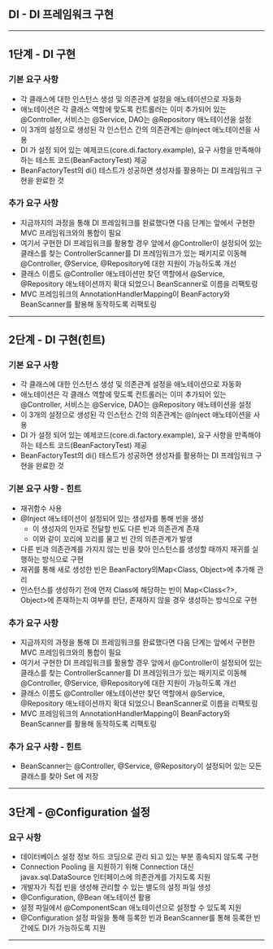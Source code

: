 ## DI - DI 프레임워크 구현
<hr />

## 1단계 - DI 구현
### 기본 요구 사항
- 각 클래스에 대한 인스턴스 생성 및 의존관계 설정을 애노테이션으로 자동화
- 애노테이션은 각 클래스 역할에 맞도록 컨트롤러는 이미 추가되어 있는 @Controller, 서비스는 @Service, DAO는 @Repository 애노테이션을 설정
- 이 3개의 설정으로 생성된 각 인스턴스 간의 의존관계는 @Inject 애노테이션을 사용
- DI 가 설정 되어 있는 예제코드(core.di.factory.example), 요구 사항을 만족해야하는 테스트 코드(BeanFactoryTest) 제공 
- BeanFactoryTest의 di() 테스트가 성공하면 생성자를 활용하는 DI 프레임워크 구현을 완료한 것

### 추가 요구 사항
- 지금까지의 과정을 통해 DI 프레임워크를 완료했다면 다음 단계는 앞에서 구현한 MVC 프레임워크와의 통합이 필요
- 여기서 구현한 DI 프레임워크를 활용할 경우 앞에서 @Controller이 설정되어 있는 클래스를 찾는 ControllerScanner를 DI 
프레임워크가 있는 패키지로 이동해 @Controller, @Service, @Repository에 대한 지원이 가능하도록 개선
- 클래스 이름도 @Controller 애노테이션만 찾던 역할에서 @Service, @Repository 애노테이션까지 확대 되었으니 BeanScanner로 이름을 리팩토링
- MVC 프레임워크의 AnnotationHandlerMapping이 BeanFactory와 BeanScanner를 활용해 동작하도록 리팩토링

<hr />


## 2단계 - DI 구현(힌트)
### 기본 요구 사항
- 각 클래스에 대한 인스턴스 생성 및 의존관계 설정을 애노테이션으로 자동화
- 애노테이션은 각 클래스 역할에 맞도록 컨트롤러는 이미 추가되어 있는 @Controller, 서비스는 @Service, DAO는 @Repository 애노테이션을 설정
- 이 3개의 설정으로 생성된 각 인스턴스 간의 의존관계는 @Inject 애노테이션을 사용
- DI 가 설정 되어 있는 예제코드(core.di.factory.example), 요구 사항을 만족해야하는 테스트 코드(BeanFactoryTest) 제공
- BeanFactoryTest의 di() 테스트가 성공하면 생성자를 활용하는 DI 프레임워크 구현을 완료한 것

### 기본 요구 사항 - 힌트
- 재귀함수 사용 
- @Inject 애노테이션이 설정되어 있는 생성자를 통해 빈을 생성 
  - 이 생성자의 인자로 전달할 빈도 다른 빈과 의존관계 존재 
  - 이와 같이 꼬리에 꼬리를 물고 빈 간의 의존관계가 발생 
- 다른 빈과 의존관계를 가지지 않는 빈을 찾아 인스턴스를 생성할 때까지 재귀를 실행하는 방식으로 구현
- 재귀를 통해 새로 생성한 빈은 BeanFactory의Map<Class, Object>에 추가해 관리
- 인스턴스를 생성하기 전에 먼저 Class에 해당하는 빈이 Map<Class<?>, Object>에 존재하는지 여부를 판단, 존재하지 않을 경우 생성하는 방식으로 구현

### 추가 요구 사항
- 지금까지의 과정을 통해 DI 프레임워크를 완료했다면 다음 단계는 앞에서 구현한 MVC 프레임워크와의 통합이 필요
- 여기서 구현한 DI 프레임워크를 활용할 경우 앞에서 @Controller이 설정되어 있는 클래스를 찾는 ControllerScanner를 DI
  프레임워크가 있는 패키지로 이동해 @Controller, @Service, @Repository에 대한 지원이 가능하도록 개선
- 클래스 이름도 @Controller 애노테이션만 찾던 역할에서 @Service, @Repository 애노테이션까지 확대 되었으니 BeanScanner로 이름을 리팩토링
- MVC 프레임워크의 AnnotationHandlerMapping이 BeanFactory와 BeanScanner를 활용해 동작하도록 리팩토링

### 추가 요구 사항 - 힌트
- BeanScanner는 @Controller, @Service, @Repository이 설정되어 있는 모든 클래스를 찾아 Set 에 저장

<hr />

## 3단계 - @Configuration 설정
### 요구 사항
- 데이터베이스 설정 정보 하드 코딩으로 관리 되고 있는 부분 종속되지 않도록 구현
- Connection Pooling 을 지원하기 위해 Connection 대신 javax.sql.DataSource 인터페이스에 의존관계를 가지도록 지원
- 개발자가 직접 빈을 생성해 관리할 수 있는 별도의 설정 파일 생성
- @Configuration, @Bean 애노테이션 활용
- 설정 파일에서 @ComponentScan 애노테이션으로 설정할 수 있도록 지원
- @Configuration 설정 파일을 통해 등록한 빈과 BeanScanner를 통해 등록한 빈 간에도 DI가 가능하도록 지원

<hr />